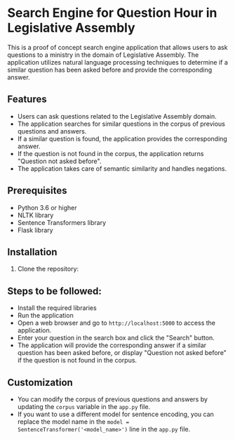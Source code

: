 # Search Engine for Question Hour in Legislative Assembly  

This is a proof of concept search engine application that allows users to ask questions to a ministry in the domain of Legislative Assembly. The application utilizes natural language processing techniques to determine if a similar question has been asked before and provide the corresponding answer.

## Features

- Users can ask questions related to the Legislative Assembly domain.
- The application searches for similar questions in the corpus of previous questions and answers.
- If a similar question is found, the application provides the corresponding answer.
- If the question is not found in the corpus, the application returns "Question not asked before".
- The application takes care of semantic similarity and handles negations.

## Prerequisites

- Python 3.6 or higher
- NLTK library
- Sentence Transformers library
- Flask library

## Installation

1. Clone the repository:

## Steps to be followed:

- Install the required libraries
- Run the application
- Open a web browser and go to `http://localhost:5000` to access the application.
- Enter your question in the search box and click the "Search" button.
- The application will provide the corresponding answer if a similar question has been asked before, or display "Question not asked before" if the question is not found in the corpus.

## Customization

- You can modify the corpus of previous questions and answers by updating the `corpus` variable in the `app.py` file.
- If you want to use a different model for sentence encoding, you can replace the model name in the `model = SentenceTransformer('<model_name>')` line in the `app.py` file.

